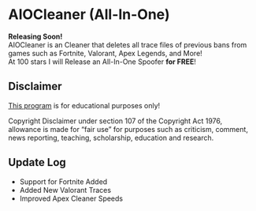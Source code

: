 # AIOCleaner (All-In-One)
**Releasing Soon!**  
AIOCleaner is an Cleaner that deletes all trace files of previous bans from games such as Fortnite, Valorant, Apex Legends, and More!  
At 100 stars I will Release an All-In-One Spoofer **for FREE**!

## Disclaimer
[This program](https://github.com/NotSlater/AIOCleaner) is for educational purposes only!

Copyright Disclaimer under section 107 of the Copyright Act 1976, allowance is made for “fair use” for purposes such as criticism, comment, news reporting, teaching, scholarship, education and research.

## Update Log

* Support for Fortnite Added 
* Added New Valorant Traces
* Improved Apex Cleaner Speeds
